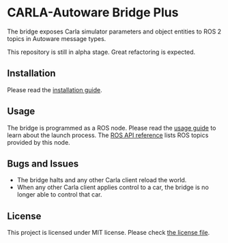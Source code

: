 # CARLA-Autoware Bridge Plus

The bridge exposes Carla simulator parameters and object entities to
ROS 2 topics in Autoware message types.

This repository is still in alpha stage. Great refactoring is
expected.


## Installation

Please read the [installation guide](doc/INSTALL.md).

## Usage

The bridge is programmed as a ROS node. Please read the [usage
guide](doc/USAGE.md) to learn about the launch process. The [ROS API
reference](doc/API.md) lists ROS topics provided by this node.

## Bugs and Issues

- The bridge halts and any other Carla client reload the world.
- When any other Carla client applies control to a car, the bridge is
  no longer able to control that car.

## License

This project is licensed under MIT license. Please check [the license
file](LICENSE.txt).
